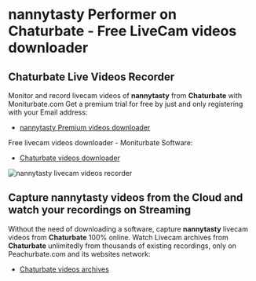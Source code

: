 # nannytasty Performer on Chaturbate - Free LiveCam videos downloader

## Chaturbate Live Videos Recorder

Monitor and record livecam videos of **nannytasty** from **Chaturbate** with Moniturbate.com
Get a premium trial for free by just and only registering with your Email address:
* [nannytasty Premium videos downloader](https://moniturbate.com/request-demo-licence-key.html)

Free livecam videos downloader - Moniturbate Software:
* [Chaturbate videos downloader](https://moniturbate.com/moniturbate-download-software.html)

![nannytasty livecam videos recorder](https://peachurnet.com/templates/moniturbate-software.png)


## Capture nannytasty videos from the Cloud and watch your recordings on Streaming

Without the need of downloading a software, capture **nannytasty** livecam videos from **Chaturbate** 100% online.
Watch Livecam archives from **Chaturbate** unlimitedly from thousands of existing recordings, only on Peachurbate.com and its websites network:
* [Chaturbate videos archives](https://peachurnet.com/)